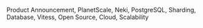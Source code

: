 Product Announcement, PlanetScale, Neki, PostgreSQL, Sharding, Database, Vitess, Open Source, Cloud, Scalability
